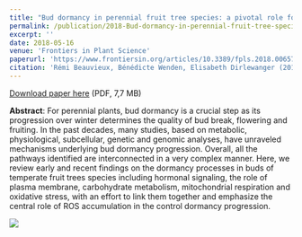 ```yaml
---
title: "Bud dormancy in perennial fruit tree species: a pivotal role for oxidative cues"
permalink: /publication/2018-Bud-dormancy-in-perennial-fruit-tree-species-a-pivotal-role-for-oxidative-cues
excerpt: ''
date: 2018-05-16
venue: 'Frontiers in Plant Science'
paperurl: 'https://www.frontiersin.org/articles/10.3389/fpls.2018.00657'
citation: 'Rémi Beauvieux, Bénédicte Wenden, Elisabeth Dirlewanger (2018), "Bud dormancy in perennial fruit tree species: a pivotal role for oxidative cues", <i>Frontiers in Plant Science</i>, vol. 9, p. 657'
---
```

<i class="ai ai-open-access"></i> [Download paper here](https://www.frontiersin.org/articles/10.3389/fpls.2018.00657/pdf) (PDF, 7,7 MB)

**Abstract**: For perennial plants, bud dormancy is a crucial step as its progression over winter determines the quality of bud break, flowering and fruiting. In the past decades, many studies, based on metabolic, physiological, subcellular, genetic and genomic analyses, have unraveled mechanisms underlying bud dormancy progression. Overall, all the pathways identified are interconnected in a very complex manner. Here, we review early and recent findings on the dormancy processes in buds of temperate fruit trees species including hormonal signaling, the role of plasma membrane, carbohydrate metabolism, mitochondrial respiration and oxidative stress, with an effort to link them together and emphasize the central role of ROS accumulation in the control dormancy progression.

<img src='https://www.frontiersin.org/files/Articles/364732/fpls-09-00657-HTML/image_m/fpls-09-00657-g003.jpg' />

<script type="text/javascript" src="https://d1bxh8uas1mnw7.cloudfront.net/assets/embed.js"></script><div class="altmetric-embed" data-badge-type="donut" data-altmetric-id="41602803" />
